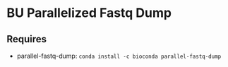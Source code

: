 # BU Parallelized Fastq Dump



## Requires
- parallel-fastq-dump: `conda install -c bioconda parallel-fastq-dump`

